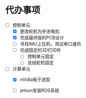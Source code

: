 <!--
 * @Author: 小叶同学
 * @Date: 2024-03-15 19:59:35
 * @LastEditors: Please set LastEditors
 * @LastEditTime: 2024-03-16 22:10:46
 * @Description: 请填写简介
-->

# 代办事项


- [ ] 控制单元
  - [x] 更改舵机为步进电机
  - [x] 完成最终版的PCB设计
  - [ ] 寻找IMU上位机，测试串口通讯
  - [ ] 完成固定的3D打印件
    - [ ] 控制单元固定
    - [ ] 总线舵机固定
- [ ] 计算单元
  - [x] nVidia板子选型
  - [ ] jetson安装ROS系统

